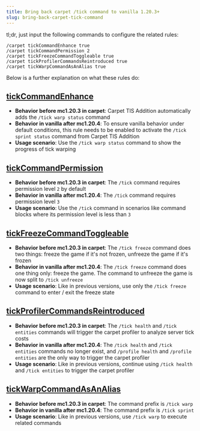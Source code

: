 ```yaml
---
title: Bring back carpet /tick command to vanilla 1.20.3+
slug: bring-back-carpet-tick-command
---
```


tl;dr, just input the following commands to configure the related rules:

```
/carpet tickCommandEnhance true
/carpet tickCommandPermission 2
/carpet tickFreezeCommandToggleable true
/carpet tickProfilerCommandsReintroduced true
/carpet tickWarpCommandAsAnAlias true
```

<!-- truncate -->

Below is a further explanation on what these rules do:

## [tickCommandEnhance](../docs/rules#tickcommandenhance)

- **Behavior before mc1.20.3 in carpet**: Carpet TIS Addition automatically adds the `/tick warp status` command
- **Behavior in vanilla after mc1.20.4**: To ensure vanilla behavior under default conditions, this rule needs to be enabled to activate the `/tick sprint status` command from Carpet TIS Addition
- **Usage scenario**: Use the `/tick warp status` command to show the progress of tick warping

## [tickCommandPermission](../docs/rules#tickcommandpermission)

- **Behavior before mc1.20.3 in carpet**: The `/tick` command requires permission level `2` by default
- **Behavior in vanilla after mc1.20.4**: The `/tick` command requires permission level `3`
- **Usage scenario**: Use the `/tick` command in scenarios like command blocks where its permission level is less than `3`

## [tickFreezeCommandToggleable](../docs/rules#tickfreezecommandtoggleable)

- **Behavior before mc1.20.3 in carpet**: The `/tick freeze` command does two things: freeze the game if it's not frozen, unfreeze the game if it's frozen
- **Behavior in vanilla after mc1.20.4**: The `/tick freeze` command does one thing only: freeze the game. The command to unfreeze the game is now split to `/tick unfreeze`
- **Usage scenario**: Like in previous versions, use only the `/tick freeze` command to enter / exit the freeze state

## [tickProfilerCommandsReintroduced](../docs/rules#tickprofilercommandsreintroduced)

- **Behavior before mc1.20.3 in carpet**: The `/tick health` and `/tick entities` commands will trigger the carpet profiler to analyze server tick costs
- **Behavior in vanilla after mc1.20.4**: The `/tick health` and `/tick entities` commands no longer exist, and `/profile health` and `/profile entities` are the only way to trigger the carpet profiler
- **Usage scenario**: Like in previous versions, continue using `/tick health` and `/tick entities` to trigger the carpet profiler

## [tickWarpCommandAsAnAlias](../docs/rules#tickwarpcommandasanalias)

- **Behavior before mc1.20.3 in carpet**: The command prefix is `/tick warp`
- **Behavior in vanilla after mc1.20.4**: The command prefix is `/tick sprint`
- **Usage scenario**: Like in previous versions, use `/tick warp` to execute related commands
